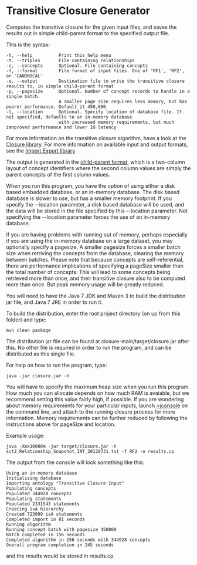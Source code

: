 # Transitive Closure Generator

Computes the transitive closure for the given input files, and saves the results out in simple child-parent format to the specified output file. 

This is the syntax:

    -h, --help          Print this help menu
    -t. --triples       File containing relationships
    -c, --concepts      Optional. File containing concepts
    -f, --format        File format of input files. One of 'RF1', 'RF2', or 'CANONICAL'
    -o, --output        Destination file to write the transitive closure results to, in simple child-parent format
    -p, --pagesize      Optional. Number of concept records to handle in a single batch.
                        A smaller page size requires less memory, but has poorer performance. Default it 450,000
    -l, --location      Optional. Specify location of database file. If not specified, defaults to an in-memory database
                        with increased memory requirements, but much imnproved performance and lower IO latency

For more information on the transitive closure algorithm, have a look at the [Closure library](/lib/closure). For more information on available input and output formats, see the [Import Export library](/lib/importexport)

The output is generated in the [child-parent format](/lib/importexport), which is a two-column layout of concept identifiers where the second column values are simply the parent concepts of the first column values. 

When you run this program, you have the option of using either a disk based embedded database, or an in-memory database.
The disk based database is slower to use, but has a smaller memory footprint. If you specify the --location parameter, a disk based database will be used, and the data will be stored in the file specified by this --location parameter. Not specifying the --location parameter forces the use of an in-memory database.

If you are having problems with running out of memory, perhaps especially if you are using the in-memory database on a large dataset, you may optionally specify a pagesize. A smaller pagesize forces a smaller batch size when retriving the concepts from the database, clearing the memory between batches. Please note that because concepts are self-referential, there are performance implications of specifying a pageSize smaller than the total number of concepts: This will lead to some concepts being retrieved more than once, and their transitive closure also to be computed more than once. But peak memory usage will be greatly reduced.

You will need to have the Java 7 JDK and Maven 3 to build the distribution jar file, and Java 7 JRE in order to run it.

To build the distribution, enter the root project directory (on up from this folder) and type:

    mvn clean package
    
The distribution jar file can be found at closure-main/target/closure.jar after this. No other file is required in order to run the program, and can be distributed as this single file.

For help on how to run the program, type:

    java -jar closure.jar -h
    
You will have to specify the maximum heap size when you run this program. How much you can allocate depends on how much RAM is avaiable, but we recommend setting this value fairly high, if possible. If you are wondering about memory requirements for your particular inputs, launch [>jconsole](http://docs.oracle.com/javase/6/docs/technotes/guides/management/jconsole.html) on the command line, and attach to the running closure process for more information. Memory requirements can be further reduced by following the instructions above for pageSize and location.

Example usage:
    
    java -Xmx10000m -jar target/closure.jar -t sct2_Relationship_Snapshot_INT_20120731.txt -f RF2 -o results.cp

The output from the console will look something like this:

    Using an in-memory database
    Initialising database
    Importing ontology "Transitive Closure Input"
    Populating concepts
    Populated 344928 concepts
    Populating statements
    Populated 2331543 statements
    Creating isA hierarchy
    Created 723099 isA statements
    Completed import in 81 seconds
    Running algorithm
    Running concept batch with pagesize 450000
    Batch completed in 156 seconds
    Completed algorithm in 156 seconds with 344928 concepts
    Overall program completion in 245 seconds

and the results would be stored in results.cp
